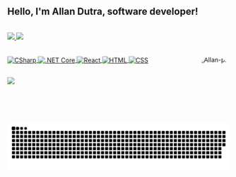 ## Hello, I'm Allan Dutra, software developer!

<br>

<div>
  <a href="https://github.com/AllanDutra">
  <img height="180em" src="https://github-readme-stats-gdkrk7qlv-allandutra.vercel.app/api?username=AllanDutra&show_icons=true&theme=midnight-purple&include_all_commits=true&count_private=true"/>
  <img height="180em" src="https://github-readme-stats-gdkrk7qlv-allandutra.vercel.app/api/top-langs/?username=AllanDutra&layout=compact&langs_count=7&theme=midnight-purple"/>
</div>
  
  <br>
  
<div style="display: inline_block"><br>
  <img align="center" alt="CSharp" height="30" width="40" src="https://cdn.jsdelivr.net/gh/devicons/devicon/icons/csharp/csharp-original.svg" />
  <img align="center" alt=".NET Core" height="30" width="40" src="https://cdn.jsdelivr.net/gh/devicons/devicon/icons/dotnetcore/dotnetcore-original.svg" />
  <img align="center" alt="React" height="30" width="40" src="https://cdn.jsdelivr.net/gh/devicons/devicon/icons/react/react-original.svg" />
  <img align="center" alt="HTML" height="30" width="40" src="https://cdn.jsdelivr.net/gh/devicons/devicon/icons/html5/html5-original.svg" />
  <img align="center" alt="CSS" height="30" width="40" src="https://cdn.jsdelivr.net/gh/devicons/devicon/icons/css3/css3-original.svg" />
  <img align="right" alt="Allan-pic" height="150" style="border-radius:50px;" src="https://ik.imagekit.io/ghmg33v8b/github-avatar-sem-background_zWpU2dKy8.png?ik-sdk-version=javascript-1.4.3&updatedAt=1673741116163" />
</div>
  
  ##
  
<div>
  <a href="https://www.linkedin.com/in/allan-dutra/"><img src="https://img.shields.io/badge/LinkedIn-0077B5?style=for-the-badge&logo=linkedin&logoColor=white" target="_blank" /></a>
</div>
 
 <br>
 <br>

![Snake animation](https://github.com/AllanDutra/allandutra/blob/output/github-contribution-grid-snake.svg)
